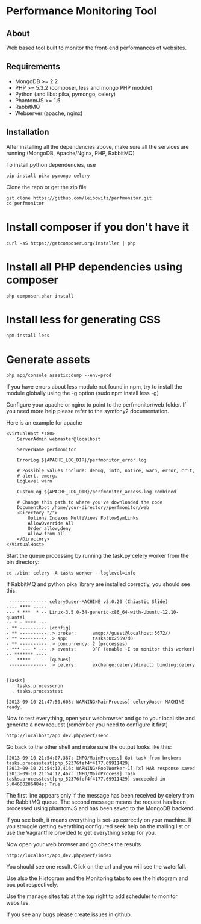 Performance Monitoring Tool
===========================

About
-----

Web based tool built to monitor the front-end performances of websites.

Requirements
------------

- MongoDB >= 2.2
- PHP >= 5.3.2 (composer, less and mongo PHP module)
- Python (and libs: pika, pymongo, celery)
- PhantomJS >= 1.5
- RabbitMQ
- Webserver (apache, nginx)

Installation
------------

After installing all the dependencies above, make sure all the services are running (MongoDB, Apache/Nginx, PHP, RabbitMQ)


To install python dependencies, use 

    pip install pika pymongo celery

Clone the repo or get the zip file

    git clone https://github.com/leibowitz/perfmonitor.git
    cd perfmonitor

# Install composer if you don't have it

    curl -sS https://getcomposer.org/installer | php

# Install all PHP dependencies using composer

    php composer.phar install

# Install less for generating CSS

    npm install less

# Generate assets

    php app/console assetic:dump --env=prod

If you have errors about less module not found in npm, try to install the module globally using the -g option (sudo npm install less -g)

Configure your apache or nginx to point to the perfmonitor/web folder. If you need more help please refer to the symfony2 documentation.

Here is an example for apache

    <VirtualHost *:80>
        ServerAdmin webmaster@localhost

        ServerName perfmonitor

        ErrorLog ${APACHE_LOG_DIR}/perfmonitor_error.log

        # Possible values include: debug, info, notice, warn, error, crit,
        # alert, emerg.
        LogLevel warn

        CustomLog ${APACHE_LOG_DIR}/perfmonitor_access.log combined

        # Change this path to where you've downloaded the code
        DocumentRoot /home/your-directory/perfmonitor/web
        <Directory "/">
            Options Indexes MultiViews FollowSymLinks
            AllowOverride All
            Order allow,deny
            Allow from all
        </Directory>
    </VirtualHost>

Start the queue processing by running the task.py celery worker from the bin directory:

    cd ./bin; celery -A tasks worker --loglevel=info

If RabbitMQ and python pika library are installed correctly, you should see this:

     -------------- celery@user-MACHINE v3.0.20 (Chiastic Slide)
    ---- **** ----- 
    --- * ***  * -- Linux-3.5.0-34-generic-x86_64-with-Ubuntu-12.10-quantal
    -- * - **** --- 
    - ** ---------- [config]
    - ** ---------- .> broker:      amqp://guest@localhost:5672//
    - ** ---------- .> app:         tasks:0x25697d0
    - ** ---------- .> concurrency: 2 (processes)
    - *** --- * --- .> events:      OFF (enable -E to monitor this worker)
    -- ******* ---- 
    --- ***** ----- [queues]
     -------------- .> celery:      exchange:celery(direct) binding:celery
                    
    
    [Tasks]
      . tasks.processcron
      . tasks.processtest

    [2013-09-10 21:47:50,608: WARNING/MainProcess] celery@user-MACHINE ready.

Now to test everything, open your webbrowser and go to your local site and generate a new request (remember you need to configure it first)

    http://localhost/app_dev.php/perf/send

Go back to the other shell and make sure the output looks like this:

    [2013-09-10 21:54:07,387: INFO/MainProcess] Got task from broker: tasks.processtest[php_52376fef4f4177.69911429]
    [2013-09-10 21:54:12,416: WARNING/PoolWorker-1] [x] HAR response saved
    [2013-09-10 21:54:12,467: INFO/MainProcess] Task tasks.processtest[php_52376fef4f4177.69911429] succeeded in 5.04600286484s: True

The first line appears only if the message has been received by celery from the RabbitMQ queue.
The second message means the request has been processed using phantomJS and has been saved to the MongoDB backend.

If you see both, it means everything is set-up correctly on your machine. If you struggle getting everything configured seek help on the mailing list or use the Vagrantfile provided to get everything setup for you.

Now open your web browser and go check the results

    http://localhost/app_dev.php/perf/index

You should see one result. Click on the url and you will see the waterfall.

Use also the Histogram and the Monitoring tabs to see the histogram and box pot respectively.

Use the manage sites tab at the top right to add scheduler to monitor websites.

If you see any bugs please create issues in github. 

